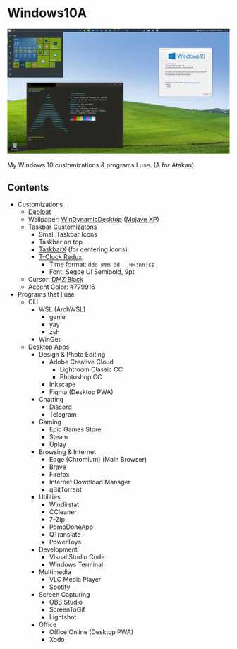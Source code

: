 # Windows10A

![](desktop.png)

My Windows 10 customizations & programs I use. (A for Atakan)


## Contents

- Customizations
  - [Debloat]((https://github.com/Sycnex/Windows10Debloater))
  - Wallpaper: [WinDynamicDesktop](https://github.com/t1m0thyj/WinDynamicDesktop) ([Mojave XP](https://windd.info/themes/Mojave_XP.html))
  - Taskbar Customizatons
    - Small Taskbar Icons
    - Taskbar on top
    - [TaskbarX](https://github.com/ChrisAnd1998/TaskbarX) (for centering icons)
    - [T-Clock Redux](https://github.com/White-Tiger/T-Clock/tags)
      - Time format: `ddd mmm dd   HH:nn:ss`
      - Font: Segoe UI Semibold, 9pt
  - Cursor: [DMZ Black](https://www.deviantart.com/nighted/art/DMZ-Cursors-58429447)
  - Accent Color: #779916
- Programs that I use
  - CLI
    - WSL (ArchWSL)
      - genie
      - yay
      - zsh
    - WinGet
  - Desktop Apps
    - Design & Photo Editing
      - Adobe Creative Cloud
        - Lightroom Classic CC
        - Photoshop CC
      - Inkscape
      - Figma (Desktop PWA)
    - Chatting
      - Discord
      - Telegram
    - Gaming
      - Epic Games Store
      - Steam
      - Uplay
    - Browsing & Internet
      - Edge (Chromium) (Main Browser)
      - Brave
      - Firefox
      - Internet Download Manager
      - qBitTorrent
    - Utilities
      - Windirstat
      - CCleaner
      - 7-Zip
      - PomoDoneApp
      - QTranslate
      - PowerToys
    - Development
      - Visual Studio Code
      - Windows Terminal
    - Multimedia
      - VLC Media Player
      - Spotify
    - Screen Capturing
      - OBS Studio
      - ScreenToGif
      - Lightshot
    - Office
      - Office Online (Desktop PWA)
      - Xodo